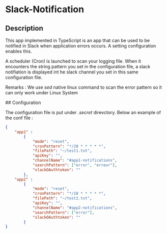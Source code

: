 # Slack-Notification

## Description

This app implemented in TypeScript is an app that can be used to be notified in Slack when application errors occurs.
A setting configuration enables this.

A scheduler (Cron) is launched to scan your logging file.
When it encounters the string pattern you set in the configuration file, 
a slack notifiation is displayed int he slack channel you set in this same configuration file.

Remarks : We use _sed_ native linux command to scan the error pattern so it can only work under Linux System

## Configuration

The configuration file is put under _.secret_ direvctory.
Below an example of the conf file : 


```json
{
    "app1" : 
        {
            "mode": "reset",
            "cronPattern": "*/20 * * * * *",
            "filePath": "~/test1.txt",
            "apiKey": "",
            "channelName": "#app1-notifications",
            "searchPattern": ["error", "erreur"],
            "slackOAuthtoken": ""
        },
    "app2" : 
        {
            "mode": "reset",
            "cronPattern": "*/10 * * * * *",
            "filePath": "~/test2.txt",
            "apiKey": "",
            "channelName": "#app2-notifications",
            "searchPattern": ["error"],
            "slackOAuthtoken": ""
        }    
}
```


